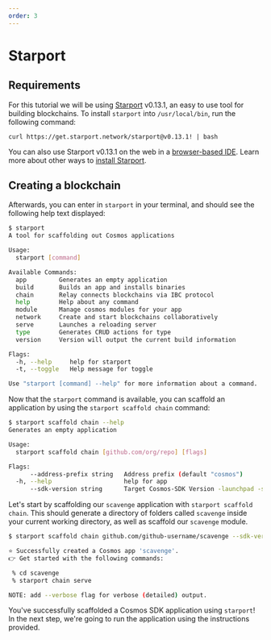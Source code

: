 ```yaml
---
order: 3
---
```


# Starport
## Requirements 

For this tutorial we will be using [Starport](https://github.com/tendermint/starport) v0.13.1, an easy to use tool for building blockchains. To install `starport` into `/usr/local/bin`, run the following command:

```
curl https://get.starport.network/starport@v0.13.1! | bash
```

You can also use Starport v0.13.1 on the web in a [browser-based IDE](http://gitpod.io/#https://github.com/tendermint/starport/tree/v0.13.1). Learn more about other ways to [install Starport](https://github.com/tendermint/starport/blob/develop/docs/1%20Introduction/2%20Install.md).

## Creating a blockchain

Afterwards, you can enter in `starport` in your terminal, and should see the following help text displayed:
```sh
$ starport
A tool for scaffolding out Cosmos applications

Usage:
  starport [command]

Available Commands:
  app         Generates an empty application
  build       Builds an app and installs binaries
  chain       Relay connects blockchains via IBC protocol
  help        Help about any command
  module      Manage cosmos modules for your app
  network     Create and start blockchains collaboratively
  serve       Launches a reloading server
  type        Generates CRUD actions for type
  version     Version will output the current build information

Flags:
  -h, --help     help for starport
  -t, --toggle   Help message for toggle

Use "starport [command] --help" for more information about a command.
```

Now that the `starport` command is available, you can scaffold an application by using the `starport scaffold chain` command:

```bash
$ starport scaffold chain --help
Generates an empty application

Usage:
  starport scaffold chain [github.com/org/repo] [flags]

Flags:
      --address-prefix string   Address prefix (default "cosmos")
  -h, --help                    help for app
      --sdk-version string      Target Cosmos-SDK Version -launchpad -stargate (default "stargate")
```

Let's start by scaffolding our `scavenge` application with `starport scaffold chain`. This should generate a directory of folders called `scavenge` inside your current working directory, as well as scaffold our `scavenge` module. 

```bash
$ starport scaffold chain github.com/github-username/scavenge --sdk-version="launchpad"

⭐️ Successfully created a Cosmos app 'scavenge'.
👉 Get started with the following commands:

 % cd scavenge
 % starport chain serve

NOTE: add --verbose flag for verbose (detailed) output.
```

You've successfully scaffolded a Cosmos SDK application using `starport`! In the next step, we're going to run the application using the instructions provided. 
